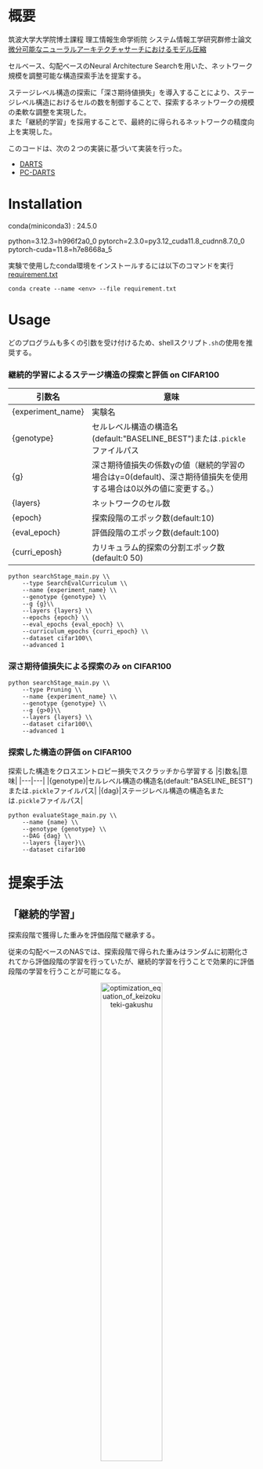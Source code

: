 # 概要
筑波大学大学院博士課程 理工情報生命学術院 システム情報工学研究群修士論文  
[微分可能なニューラルアーキテクチャサーチにおけるモデル圧縮](./assets/202320650_三浦隼_修士論文_最終提出版.pdf)

セルベース、勾配ベースのNeural Architecture Searchを用いた、ネットワーク規模を調整可能な構造探索手法を提案する。


ステージレベル構造の探索に「深さ期待値損失」を導入することにより、ステージレベル構造におけるセルの数を制御することで、探索するネットワークの規模の柔軟な調整を実現した。  
また「継続的学習」を採用することで、最終的に得られるネットワークの精度向上を実現した。

このコードは、次の２つの実装に基づいて実装を行った。
- [DARTS](https://github.com/quark0/darts)
- [PC-DARTS](https://github.com/yuhuixu1993/PC-DARTS)

# Installation
conda(miniconda3) : 24.5.0

python=3.12.3=h996f2a0_0
pytorch=2.3.0=py3.12_cuda11.8_cudnn8.7.0_0  
pytorch-cuda=11.8=h7e8668a_5  

実験で使用したconda環境をインストールするには以下のコマンドを実行  
[requirement.txt](./requirement.txt)
```
conda create --name <env> --file requirement.txt
```

# Usage
どのプログラムも多くの引数を受け付けるため、shellスクリプト`.sh`の使用を推奨する。
### 継続的学習によるステージ構造の探索と評価 on CIFAR100
|引数名|意味|
|---|---|
|{experiment_name}|実験名|
|{genotype}|セルレベル構造の構造名(default:"BASELINE_BEST")または`.pickle`ファイルパス|
|{g}|深さ期待値損失の係数γの値（継続的学習の場合はγ=0(default)、深さ期待値損失を使用する場合は0以外の値に変更する。）|
|{layers}|ネットワークのセル数|
|{epoch}|探索段階のエポック数(default:10)|
|{eval_epoch}|評価段階のエポック数(default:100)|
|{curri_eposh}|カリキュラム的探索の分割エポック数(default:0 50)|
```
python searchStage_main.py \\
    --type SearchEvalCurriculum \\
    --name {experiment_name} \\
    --genotype {genotype} \\
    --g {g}\\
    --layers {layers} \\
    --epochs {epoch} \\
    --eval_epochs {eval_epoch} \\
    --curriculum_epochs {curri_epoch} \\
    --dataset cifar100\\
    --advanced 1
```
### 深さ期待値損失による探索のみ on CIFAR100
```
python searchStage_main.py \\
    --type Pruning \\
    --name {experiment_name} \\
    --genotype {genotype} \\
    --g {g>0}\\
    --layers {layers} \\
    --dataset cifar100\\
    --advanced 1
```
### 探索した構造の評価 on CIFAR100
探索した構造をクロスエントロピー損失でスクラッチから学習する
|引数名|意味|
|---|---|
|{genotype}|セルレベル構造の構造名(default:"BASELINE_BEST")または`.pickle`ファイルパス|
|{dag}|ステージレベル構造の構造名または`.pickle`ファイルパス|
```
python evaluateStage_main.py \\
    --name {name} \\
    --genotype {genotype} \\
    --DAG {dag} \\
    --layers {layer}\\
    --dataset cifar100
```
# 提案手法
## 「継続的学習」
探索段階で獲得した重みを評価段階で継承する。

従来の勾配ベースのNASでは、探索段階で得られた重みはランダムに初期化されてから評価段階の学習を行っていたが、継続的学習を行うことで効果的に評価段階の学習を行うことが可能になる。
<p align="center">
<img src="assets/keizoku_optimization1.png" alt="optimization_equation_of_keizokuteki-gakushu" width="50%">
<img src="assets/keizoku_optimization2.png" alt="optimization_equation2_of_keizokuteki-gakushu" width="50%">
</p>

### Results on CIFAR100
<p align="center">
<img src="assets/keizoku_result.png" alt="result_of_keizokuteki-gakushu" width="49%">
<img src="assets/keizoku_val-acc.png" width="43%">
</p>

## 「深さ期待値損失」
探索中のステージレベル構造の**平均的な**深さを評価する深さ期待値損失を、構造パラメータの最適化に導入する

ステージレベルの探索空間であるDAGを以下のように定義する。
<p align="center">
<img src="assets/dag_definition1.png" width="50%">
<img src="assets/dag_definition2.png" width="50%">
<img src="assets/dag_definition_figure.png" width="50%">
</p>
各ノード、ステージ、ネットワーク全体の深さ期待値を以下のように定義する。
<p align="center">
<img src="assets/ex-depth_definition1.png" width="50%">
<img src="assets/ex-depth_definition2.png" width="50%">
<img src="assets/ex-depth_definition3.png" width="50%">
</p>

### Results on CIFAR100
<p align="center">
<img src="assets/ex-depth_result.png" width="49%">
<img src="assets/ex-depth_result_dag.png" width="50%">
</p>

## 今後の課題(To Do)
### 正則化手法の導入
継続的学習は、探索段階と評価段階のネットワークのパラメータを変化させることができないため、評価段階においてDropPath,AuxiliaryHeadを導入することができない。
また従来の勾配ベースのNASでは、探索段階は少ないチャンネル数で軽量な探索を実現し、評価段階ではチャンネル数を増加させることで学習するネットワークの汎化性能を向上させている。

汎化性能を向上させるため、継続的学習をする条件においてもDropPath,AuxiliaryHead,チャンネル数の増加を行う方法を探求する。
### 構造離散化
継続的学習を行う条件下で、構造離散化の際にモデルの写像関係が変化するため学習が一時的に阻害される問題がある。
### 深さ期待値損失
深さ期待値損失を導入して32セルネットワークの探索空間から探索する条件と、クロスエントロピー損失のみで11セルネットワークの探索空間から探索する条件では、小さい空間から探索したほうが、最終的な精度がよくなった。

大きい探索空間で探索する場合は、探索段階のエポック数を多くするなど、工夫が必要である。

## Citation
```
@masterthesis{miura2025nas,
  title={微分可能なニューラルアーキテクチャサーチにおけるモデル圧縮},
  author={Shun, Miura},
  school={University of Tsukuba},
  year={2025}
}
```

## LICENSE

This project is licensed under the Creative Commons Attribution-NonCommercial 4.0 International License (CC BY-NC 4.0).

- You may not use this work for commercial purposes.
- You must give appropriate credit, provide a link to the license, and indicate if changes were made.
- Full license text: https://creativecommons.org/licenses/by-nc/4.0/

Please use this code only for non-commercial purposes.